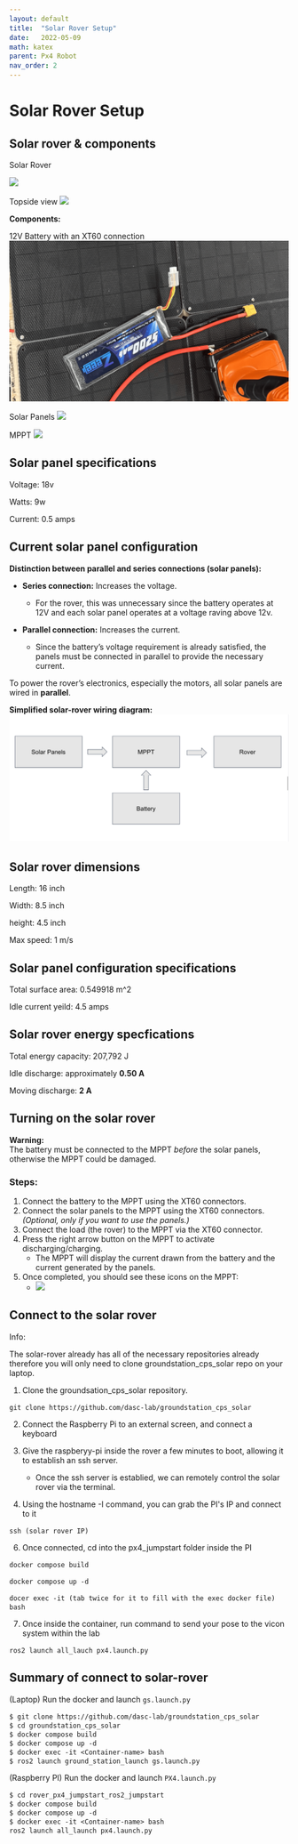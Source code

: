 ```yaml
---
layout: default
title:  "Solar Rover Setup"
date:   2022-05-09
math: katex
parent: Px4 Robot
nav_order: 2
---
```


# Solar Rover Setup

## Solar rover & components 

Solar Rover 

![](./images/Rover_Front.png)

Topside view
![](./images/Rover_Topside.png)

**Components:**

12V Battery with an XT60 connection
![](./images/Battery.png)

Solar Panels
![](./images/SolarPanels.png)

MPPT
![](./images/MPPT.png)

## Solar panel specifications 

Voltage: 18v

Watts: 9w

Current: 0.5 amps

## Current solar panel configuration  

**Distinction between parallel and series connections (solar panels):**

- **Series connection:** Increases the voltage.  
  - For the rover, this was unnecessary since the battery operates at 12V and each solar panel operates at a voltage raving above 12v.  

- **Parallel connection:** Increases the current.  
  - Since the battery’s voltage requirement is already satisfied, the panels must be connected in parallel to provide the necessary current.  

To power the rover’s electronics, especially the motors, all solar panels are wired in **parallel**.  

**Simplified solar-rover wiring diagram:**  
![](./images/Rover_Wiring_Diagram.png)

## Solar rover dimensions

Length: 16 inch

Width: 8.5 inch

height: 4.5 inch

Max speed: 1 m/s

## Solar panel configuration specifications

Total surface area: 0.549918 m^2

Idle current yeild: 4.5 amps 

## Solar rover energy specfications

Total energy capacity: 207,792 J

Idle discharge: approximately **0.50 A**

Moving discharge: **2 A** 


## Turning on the solar rover  

**Warning:**  
The battery must be connected to the MPPT *before* the solar panels, otherwise the MPPT could be damaged.  

### Steps:  

1. Connect the battery to the MPPT using the XT60 connectors.  
2. Connect the solar panels to the MPPT using the XT60 connectors. *(Optional, only if you want to use the panels.)*  
3. Connect the load (the rover) to the MPPT via the XT60 connector.  
4. Press the right arrow button on the MPPT to activate discharging/charging.  
   - The MPPT will display the current drawn from the battery and the current generated by the panels.
5. Once completed, you should see these icons on the MPPT:  
   - ![](./images/MPPT.png)  


## Connect to the solar rover

Info:

The solar-rover already has all of the necessary repositories already therefore you will only need to clone groundstation_cps_solar repo on your laptop.

1. Clone the groundsation_cps_solar repository.

```
git clone https://github.com/dasc-lab/groundstation_cps_solar

```
2. Connect the Raspberry Pi to an external screen, and connect a keyboard

3. Give the raspberyy-pi inside the rover a few minutes to boot, allowing it to establish an ssh server.
    -  Once the ssh server is establied, we can remotely control the solar rover via the terminal. 

4. Using the hostname -I command, you can grab the PI's IP and connect to it 

```
ssh (solar rover IP)

```

6. Once connected, cd into the px4_jumpstart folder inside the PI


```
docker compose build

```

```
docker compose up -d

```

```
docer exec -it (tab twice for it to fill with the exec docker file) bash

```

7. Once inside the container, run command to send your pose to the vicon system within the lab 

```
ros2 launch all_lauch px4.launch.py 

```

## Summary of connect to solar-rover 

(Laptop) Run the docker and launch `gs.launch.py`

```
$ git clone https://github.com/dasc-lab/groundstation_cps_solar
$ cd groundstation_cps_solar
$ docker compose build
$ docker compose up -d
$ docker exec -it <Container-name> bash
$ ros2 launch ground_station_launch gs.launch.py

```

(Raspberry PI)  Run the docker and launch `PX4.launch.py`

```
$ cd rover_px4_jumpstart_ros2_jumpstart
$ docker compose build
$ docker compose up -d
$ docker exec -it <Container-name> bash
ros2 launch all_launch px4.launch.py

```